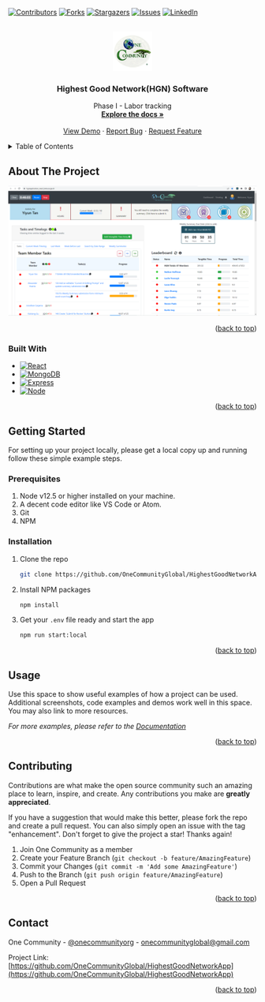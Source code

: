 <a name="readme-top"></a>

<!-- PROJECT SHIELDS -->

[![Contributors][contributors-shield]][contributors-url]
[![Forks][forks-shield]][forks-url]
[![Stargazers][stars-shield]][stars-url]
[![Issues][issues-shield]][issues-url]
[![LinkedIn][linkedin-shield]][linkedin-url]

<!-- PROJECT LOGO -->
<br />
<div align="center">
  <a href="https://github.com/OneCommunityGlobal/HighestGoodNetworkApp">
    <img src="images/logo.png" alt="Logo" width="80" height="80">
  </a>

<h3 align="center">Highest Good Network(HGN) Software</h3>

  <p align="center">
    Phase I - Labor tracking
    <br />
    <a href="https://github.com/OneCommunityGlobal/HighestGoodNetworkApp"><strong>Explore the docs »</strong></a>
    <br />
    <br />
    <a href="https://github.com/OneCommunityGlobal/HighestGoodNetworkApp">View Demo</a>
    ·
    <a href="https://github.com/OneCommunityGlobal/HighestGoodNetworkApp/issues">Report Bug</a>
    ·
    <a href="https://github.com/OneCommunityGlobal/HighestGoodNetworkApp/issues">Request Feature</a>
  </p>
</div>

<!-- TABLE OF CONTENTS -->
<details>
  <summary>Table of Contents</summary>
  <ol>
    <li>
      <a href="#about-the-project">About The Project</a>
      <ul>
        <li><a href="#built-with">Built With</a></li>
      </ul>
    </li>
    <li>
      <a href="#getting-started">Getting Started</a>
      <ul>
        <li><a href="#prerequisites">Prerequisites</a></li>
        <li><a href="#installation">Installation</a></li>
      </ul>
    </li>
    <li><a href="#usage">Usage</a></li>
    <li><a href="#roadmap">Roadmap</a></li>
    <li><a href="#contributing">Contributing</a></li>
    <li><a href="#license">License</a></li>
    <li><a href="#contact">Contact</a></li>
    <li><a href="#acknowledgments">Acknowledgments</a></li>
  </ol>
</details>

<!-- ABOUT THE PROJECT -->

## About The Project

[![Product Name Screen Shot][product-screenshot]](https://hgnapplication_react_beta.surge.sh/)

<p align="right">(<a href="#readme-top">back to top</a>)</p>

### Built With

- [![React][react.js]][react-url]
- [![MongoDB][MongoDB]][MongoDB-url]
- [![Express][express.js]][express-url]
- [![Node][node.js]][node-url]

<p align="right">(<a href="#readme-top">back to top</a>)</p>

<!-- GETTING STARTED -->

## Getting Started

For setting up your project locally, please get a local copy up and running follow these simple example steps.

### Prerequisites

1. Node v12.5 or higher installed on your machine.
2. A decent code editor like VS Code or Atom.
3. Git
4. NPM

### Installation

1. Clone the repo
   ```sh
   git clone https://github.com/OneCommunityGlobal/HighestGoodNetworkApp.git
   ```
2. Install NPM packages
   ```sh
   npm install
   ```
3. Get your `.env` file ready and start the app
   ```sh
   npm run start:local
   ```

<p align="right">(<a href="#readme-top">back to top</a>)</p>

<!-- USAGE EXAMPLES -->

## Usage

Use this space to show useful examples of how a project can be used. Additional screenshots, code examples and demos work well in this space. You may also link to more resources.

_For more examples, please refer to the [Documentation](https://example.com)_

<p align="right">(<a href="#readme-top">back to top</a>)</p>

<!-- CONTRIBUTING -->

## Contributing

Contributions are what make the open source community such an amazing place to learn, inspire, and create. Any contributions you make are **greatly appreciated**.

If you have a suggestion that would make this better, please fork the repo and create a pull request. You can also simply open an issue with the tag "enhancement".
Don't forget to give the project a star! Thanks again!

1. Join One Community as a member
2. Create your Feature Branch (`git checkout -b feature/AmazingFeature`)
3. Commit your Changes (`git commit -m 'Add some AmazingFeature'`)
4. Push to the Branch (`git push origin feature/AmazingFeature`)
5. Open a Pull Request

<p align="right">(<a href="#readme-top">back to top</a>)</p>

<!-- CONTACT -->

## Contact

One Community - [@onecommunityorg](https://twitter.com/onecommunityorg) - onecommunityglobal@gmail.com

Project Link: [https://github.com/OneCommunityGlobal/HighestGoodNetworkApp](https://github.com/OneCommunityGlobal/HighestGoodNetworkApp)

<p align="right">(<a href="#readme-top">back to top</a>)</p>

<!-- MARKDOWN LINKS & IMAGES -->
<!-- https://www.markdownguide.org/basic-syntax/#reference-style-links -->

[contributors-shield]: https://img.shields.io/github/contributors/OneCommunityGlobal/HighestGoodNetworkApp.svg?style=for-the-badge
[contributors-url]: https://github.com/OneCommunityGlobal/HighestGoodNetworkApp/graphs/contributors
[forks-shield]: https://img.shields.io/github/forks/OneCommunityGlobal/HighestGoodNetworkApp.svg?style=for-the-badge
[forks-url]: https://github.com/OneCommunityGlobal/HighestGoodNetworkApp/network/members
[stars-shield]: https://img.shields.io/github/stars/OneCommunityGlobal/HighestGoodNetworkApp.svg?style=for-the-badge
[stars-url]: https://github.com/OneCommunityGlobal/HighestGoodNetworkApp/stargazers
[issues-shield]: https://img.shields.io/github/issues/OneCommunityGlobal/HighestGoodNetworkApp.svg?style=for-the-badge
[issues-url]: https://github.com/OneCommunityGlobal/HighestGoodNetworkApp/issues
[linkedin-shield]: https://img.shields.io/badge/-LinkedIn-black.svg?style=for-the-badge&logo=linkedin&colorB=555
[linkedin-url]: https://www.linkedin.com/company/one-community-global/
[product-screenshot]: images/screenshot.png
[react.js]: https://img.shields.io/badge/React-20232A?style=for-the-badge&logo=react&logoColor=61DAFB
[react-url]: https://reactjs.org/
[MongoDB]: https://img.shields.io/badge/MongoDB-4EA94B?style=for-the-badge&logo=mongodb&logoColor=white
[MongoDB-url]: https://www.mongodb.com/
[express.js]: https://img.shields.io/badge/Express.js-404D59?style=for-the-badge
[express-url]: https://expressjs.com/
[node.js]: https://img.shields.io/badge/Node.js-43853D?style=for-the-badge&logo=node.js&logoColor=white
[node-url]: https://nodejs.org/en
